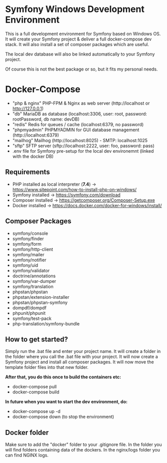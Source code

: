 # Symfony Windows Development Environment

This is a full development environment for Symfony based on Windows OS. It will create your Symfony project & deliver a full docker-compose dev stack. It will also install a set of composer packages which are useful.

The local dev database will also be linked automatically to your Symfony project.

Of course this is not the best package or so, but it fits my personal needs.

# Docker-Compose

- "php & nginx" PHP-FPM & Nginx as web server (http://localhost or http://127.0.0.1)
- "db" MariaDB as database (localhost:3306, user: root, password: rootPassword, db name: devDB)
- "redis" Redis for queues / cache (localhost:6379, no password)
- "phpmyadmin" PHPMYADMIN for GUI database management (http://localhost:6379)
- "mailhog" Mailhog (http://localhost:8025) - SMTP: localhost:1025
- "sftp" SFTP server (sftp://localhost:2222, user: foo, password: pass)
- .env file for Symfony pre-setup for the local dev environemnt (linked with the docker DB)

## Requirements

- PHP installed as local interpreter (**7.4**) -> https://www.sitepoint.com/how-to-install-php-on-windows/
- Symfony installed -> https://symfony.com/download
- Composer installed -> https://getcomposer.org/Composer-Setup.exe
- Docker installed -> https://docs.docker.com/docker-for-windows/install/

## Composer Packages

- symfony/console
- symfony/finder
- symfony/form
- symfony/http-client
- symfony/mailer
- symfony/notifier
- symfony/uid
- symfony/validator
- doctrine/annotations
- symfony/var-dumper
- symfony/translation
- phpstan/phpstan
- phpstan/extension-installer
- phpstan/phpstan-symfony
- dompdf/dompdf
- phpunit/phpunit
- symfony/test-pack
- php-translation/symfony-bundle

## How to get started?

Simply run the .bat file and enter your project name. It will create a folder in the folder where you call the .bat file with your project. It will now create a Symfony project and install all composer packages. It will now move the template folder files into that new folder.

**After that, you do this once to build the containers etc:**
- docker-compose pull
- docker-compose build

**In future when you want to start the dev environment, do:**
- docker-compose up -d
- docker-compose down (to stop the environment)

## Docker folder
Make sure to add the "docker" folder to your .gitignore file.
In the folder you will find folders containing data of the dockers.
In the nginx/logs folder you can find NGINX logs.
